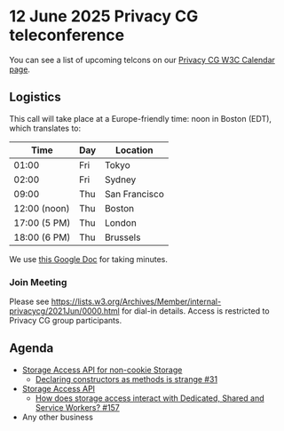 # 12 June 2025 Privacy CG teleconference

You can see a list of upcoming telcons on our [Privacy CG W3C Calendar page](https://www.w3.org/groups/cg/privacycg/calendar).

## Logistics

This call will take place at a Europe-friendly time: noon in Boston (EDT), which translates to:

| Time         | Day | Location      |
| ------------ | --- | ------------- |
| 01:00        | Fri | Tokyo         |
| 02:00        | Fri | Sydney        |
| 09:00        | Thu | San Francisco |
| 12:00 (noon) | Thu | Boston        |
| 17:00 (5 PM) | Thu | London        |
| 18:00 (6 PM) | Thu | Brussels      |

We use [this Google Doc](https://docs.google.com/document/d/1jxqW4kvGdclIWsOlWMXWLGpwu1wOorST2Ol6vJKAjDE/edit) for taking minutes.

### Join Meeting

Please see https://lists.w3.org/Archives/Member/internal-privacycg/2021Jun/0000.html for dial-in details. Access is restricted to Privacy CG group participants.

## Agenda
* [Storage Access API for non-cookie Storage](https://github.com/privacycg/saa-non-cookie-storage)
  * [Declaring constructors as methods is strange #31](https://github.com/privacycg/saa-non-cookie-storage/issues/31)
* [Storage Access API](https://github.com/privacycg/storage-access)
  * [How does storage access interact with Dedicated, Shared and Service Workers? #157](https://github.com/privacycg/storage-access/issues/157)
* Any other business
